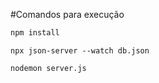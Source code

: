 

#Comandos para execução

```bash
npm install
```
```
npx json-server --watch db.json
```
```
nodemon server.js
```

